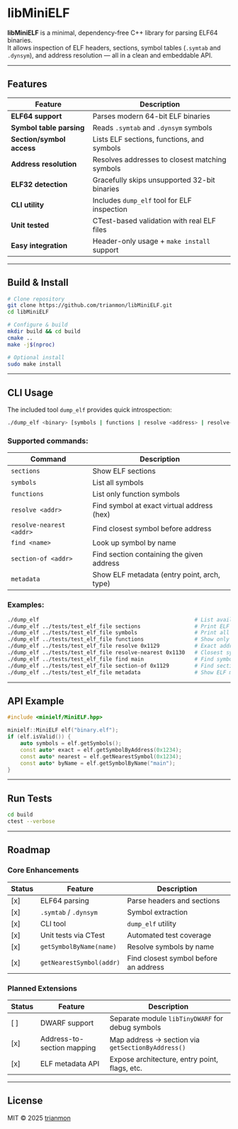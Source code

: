 # libMiniELF

**libMiniELF** is a minimal, dependency-free C++ library for parsing ELF64 binaries.  
It allows inspection of ELF headers, sections, symbol tables (`.symtab` and `.dynsym`), and address resolution — all in a clean and embeddable API.

---

## Features

| Feature                   | Description                                      |
|---------------------------|--------------------------------------------------|
| **ELF64 support**         | Parses modern 64-bit ELF binaries                |
| **Symbol table parsing**  | Reads `.symtab` and `.dynsym` symbols            |
| **Section/symbol access** | Lists ELF sections, functions, and symbols       |
| **Address resolution**    | Resolves addresses to closest matching symbols   |
| **ELF32 detection**       | Gracefully skips unsupported 32-bit binaries     |
| **CLI utility**           | Includes `dump_elf` tool for ELF inspection      |
| **Unit tested**           | CTest-based validation with real ELF files       |
| **Easy integration**      | Header-only usage + `make install` support       |

---

## Build & Install

```bash
# Clone repository
git clone https://github.com/trianmon/libMiniELF.git
cd libMiniELF

# Configure & build
mkdir build && cd build
cmake ..
make -j$(nproc)

# Optional install
sudo make install
```

---

## CLI Usage

The included tool `dump_elf` provides quick introspection:

```bash
./dump_elf <binary> [symbols | functions | resolve <address> | resolve-nearest <address> | find <name> | sections | section-of <address> | metadata]
```

### Supported commands:

| Command                   | Description                                   |
|---------------------------|-----------------------------------------------|
| `sections`                | Show ELF sections                             |
| `symbols`                 | List all symbols                              |
| `functions`               | List only function symbols                    |
| `resolve <addr>`          | Find symbol at exact virtual address (hex)    |
| `resolve-nearest <addr>`  | Find closest symbol before address            |
| `find <name>`             | Look up symbol by name                        |
| `section-of <addr>`       | Find section containing the given address     |
| `metadata`                | Show ELF metadata (entry point, arch, type)   |

### Examples:

```bash
./dump_elf                                                 # List available commands
./dump_elf ../tests/test_elf_file sections                 # Print ELF sections
./dump_elf ../tests/test_elf_file symbols                  # Print all symbols
./dump_elf ../tests/test_elf_file functions                # Show only function symbols
./dump_elf ../tests/test_elf_file resolve 0x1129           # Exact address match
./dump_elf ../tests/test_elf_file resolve-nearest 0x1130   # Closest symbol ≤ address
./dump_elf ../tests/test_elf_file find main                # Find symbol by name
./dump_elf ../tests/test_elf_file section-of 0x1129        # Find section containing address
./dump_elf ../tests/test_elf_file metadata                 # Show ELF metadata
```

---

## API Example

```cpp
#include <minielf/MiniELF.hpp>

minielf::MiniELF elf("binary.elf");
if (elf.isValid()) {
    auto symbols = elf.getSymbols();
    const auto* exact = elf.getSymbolByAddress(0x1234);
    const auto* nearest = elf.getNearestSymbol(0x1234);
    const auto* byName = elf.getSymbolByName("main");
}
```

---

## Run Tests

```bash
cd build
ctest --verbose
```

---

## Roadmap

### Core Enhancements

| Status | Feature                  | Description                                    |
|--------|--------------------------|------------------------------------------------|
| [x]    | ELF64 parsing            | Parse headers and sections                     |
| [x]    | `.symtab` / `.dynsym`    | Symbol extraction                              |
| [x]    | CLI tool                 | `dump_elf` utility                             |
| [x]    | Unit tests via CTest     | Automated test coverage                        |
| [x]    | `getSymbolByName(name)`  | Resolve symbols by name                        |
| [x]    | `getNearestSymbol(addr)` | Find closest symbol before an address          |

### Planned Extensions

| Status | Feature                    | Description                                         |
|--------|----------------------------|-----------------------------------------------------|
| [ ]    | DWARF support              | Separate module `libTinyDWARF` for debug symbols    |
| [x]    | Address-to-section mapping | Map address → section via `getSectionByAddress()`   |
| [x]    | ELF metadata API           | Expose architecture, entry point, flags, etc.       |

---

## License

MIT © 2025 [trianmon](https://github.com/trianmon)